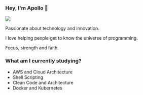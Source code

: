 ### Hey, I'm Apollo 👋

![](https://github-readme-stats.vercel.app/api?username=cpurificacao&count_private=1&show_icons=1&theme=omni)

Passionate about technology and innovation.

I love helping people get to know the universe of programming.

Focus, strength and faith.

### What am I currently studying?

- AWS and Cloud Architecture
- Shell Scripting
- Clean Code and Architecture
- Docker and Kubernetes
